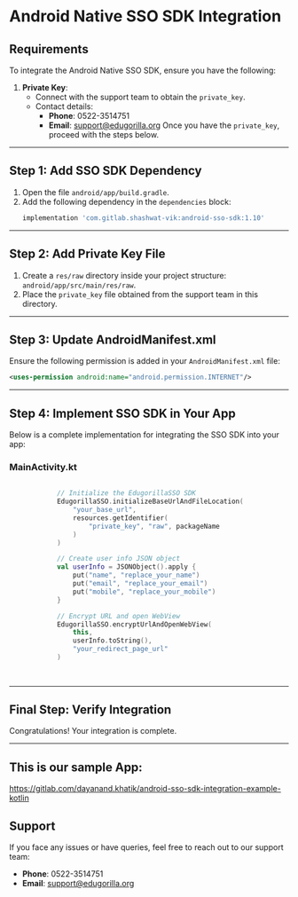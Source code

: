 # Android Native SSO SDK Integration

## Requirements

To integrate the Android Native SSO SDK, ensure you have the following:

1. **Private Key**:
   - Connect with the support team to obtain the `private_key`.
   - Contact details:
     - **Phone**: 0522-3514751
     - **Email**: [support@edugorilla.org](mailto\:support@edugorilla.org)
       Once you have the `private_key`, proceed with the steps below.

---

## Step 1: Add SSO SDK Dependency

1. Open the file `android/app/build.gradle`.
2. Add the following dependency in the `dependencies` block:
   ```groovy
   implementation 'com.gitlab.shashwat-vik:android-sso-sdk:1.10'
   ```

---

## Step 2: Add Private Key File

1. Create a `res/raw` directory inside your project structure: `android/app/src/main/res/raw`.
2. Place the `private_key` file obtained from the support team in this directory.

---

## Step 3: Update AndroidManifest.xml

Ensure the following permission is added in your `AndroidManifest.xml` file:

```xml
<uses-permission android:name="android.permission.INTERNET"/>
```

---

## Step 4: Implement SSO SDK in Your App

Below is a complete implementation for integrating the SSO SDK into your app:

### MainActivity.kt

```kotlin

            // Initialize the EdugorillaSSO SDK
            EdugorillaSSO.initializeBaseUrlAndFileLocation(
                "your_base_url",
                resources.getIdentifier(
                    "private_key", "raw", packageName
                )
            )

            // Create user info JSON object
            val userInfo = JSONObject().apply {
                put("name", "replace_your_name")
                put("email", "replace_your_email")
                put("mobile", "replace_your_mobile")
            }

            // Encrypt URL and open WebView
            EdugorillaSSO.encryptUrlAndOpenWebView(
                this,
                userInfo.toString(),
                "your_redirect_page_url" 
            )
        
    
```

---

## Final Step: Verify Integration

Congratulations! Your integration is complete.

---
## This is our sample App:
https://gitlab.com/dayanand.khatik/android-sso-sdk-integration-example-kotlin

## Support

If you face any issues or have queries, feel free to reach out to our support team:

- **Phone**: 0522-3514751
- **Email**: [support@edugorilla.org](mailto\:support@edugorilla.org)

